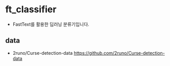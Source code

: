# ft_classifier
- FastText를 활용한 딥러닝 분류기입니다.

## data
- 2runo/Curse-detection-data
https://github.com/2runo/Curse-detection-data